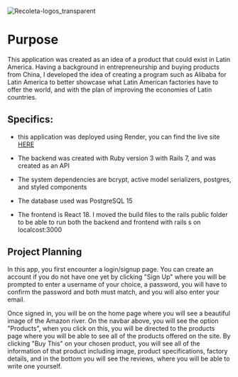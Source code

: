 ![Recoleta-logos_transparent](https://github.com/rodrigoqalba/recoleta_render/assets/89702033/5f5a30b9-0b78-4910-9ee7-8c34db4a7ae2)

# Purpose

This application was created as an idea of a product that could exist in Latin America.  Having a background in entrepreneurship and buying products from China, I developed the idea of creating a program such as Alibaba for Latin America to better showcase what Latin American factories have to offer the world, and with the plan of improving the economies of Latin countries.

## Specifics:

* this application was deployed using Render, you can find the live site [HERE](https://recoleta.onrender.com/)

* The backend was created with Ruby version 3 with Rails 7, and was created as an API

* The system dependencies are bcrypt, active model serializers, postgres, and styled components

* The database used was PostgreSQL 15

* The frontend is React 18.  I moved the build files to the rails public folder to be able to run both the backend and frontend with rails s on localcost:3000

## Project Planning

In this app, you first encounter a login/signup page.  You can create an account if you do not have one yet by clicking "Sign Up" where you will be prompted to enter a username of your choice, a password, you will have to confirm the password and both must match, and you will also enter your email.  

Once signed in, you will be on the home page where you will see a beautiful image of the Amazon river.  On the navbar above, you will see the option "Products", when you click on this, you will be directed to the products page where you will be able to see all of the products offered on the site.  By clicking "Buy This" on your chosen product, you will see all of the information of that product including image, product specifications, factory details, and in the bottom you will see the reviews, where you will be able to write one yourself.
